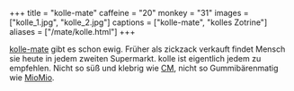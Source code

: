 +++
title = "kolle-mate"
caffeine = "20"
monkey = "31"
images = ["kolle_1.jpg", "kolle_2.jpg"]
captions = ["kolle-mate", "kolles Zotrine"]
aliases = ["/mate/kolle.html"]
+++

[kolle-mate](http://kolle-mate.de/) gibt es schon ewig. Früher als zickzack verkauft findet Mensch sie heute in jedem zweiten Supermarkt. kolle ist eigentlich jedem zu empfehlen. Nicht so süß und klebrig wie [CM](/mate/club.html), nicht so Gummibärenmatig wie [MioMio](/mate/miomio.html).
